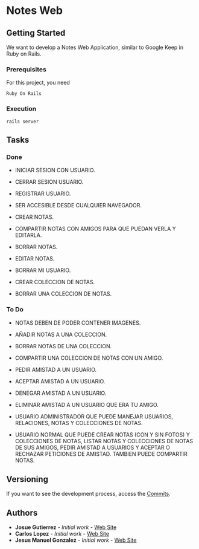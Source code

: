 # Notes Web
## Getting Started

We want to develop a Notes Web Application, similar to Google Keep in Ruby on Rails.

### Prerequisites

For this project, you need

```
Ruby On Rails
```

### Execution

```
rails server
```


## Tasks

### Done

* INICIAR SESION CON USUARIO.

* CERRAR SESION USUARIO.

* REGISTRAR USUARIO.

* SER ACCESIBLE DESDE CUALQUIER NAVEGADOR.

* CREAR NOTAS.

* COMPARTIR NOTAS CON AMIGOS PARA QUE PUEDAN VERLA Y EDITARLA.

* BORRAR NOTAS.

* EDITAR NOTAS.

* BORRAR MI USUARIO.

* CREAR COLECCION DE NOTAS.

* BORRAR UNA COLECCION DE NOTAS.

### To Do

* NOTAS DEBEN DE PODER CONTENER IMAGENES.

* AÑADIR NOTAS A UNA COLECCION.

* BORRAR NOTAS DE UNA COLECCION.

* COMPARTIR UNA COLECCION DE NOTAS CON UN AMIGO.

* PEDIR AMISTAD A UN USUARIO.

* ACEPTAR AMISTAD A UN USUARIO.

* DENEGAR AMISTAD A UN USUARIO.

* ELIMINAR AMISTAD A UN USUARIO QUE ERA TU AMIGO.

* USUARIO ADMINISTRADOR QUE PUEDE MANEJAR USUARIOS, RELACIONES, NOTAS Y COLECCIONES DE NOTAS.

* USUARIO NORMAL QUE PUEDE CREAR NOTAS (CON Y SIN FOTOS) Y COLECCIONES DE NOTAS, LISTAR NOTAS Y COLECCIONES DE NOTAS DE SUS AMIGOS,
PEDIR AMISTAD A USUARIOS Y ACEPTAR O RECHAZAR PETICIONES DE AMISTAD. TAMBIEN PUEDE COMPARTIR NOTAS.



## Versioning

If you want to see the development process, access the [Commits](https://github.com/jesusmanuel22/Notes-Web-App/commits/master). 

## Authors

* **Josue Gutierrez** - *Initial work* - [Web Site](http://www.josuegutierrez.es)
* **Carlos Lopez** - *Initial work* - [Web Site](https://carloslopeznieto.000webhostapp.com/)
* **Jesus Manuel Gonzalez** - *Initial work* - [Web Site](https://www.jmanuelglezs.es/)